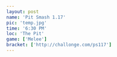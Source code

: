 ```yaml
---
layout: post
name: 'Pit Smash 1.17'
pic: 'temp.jpg'
time: '6:30 PM'
loc: 'The Pit'
game: ['Melee']
bracket: ['http://challonge.com/ps117']
---
```


